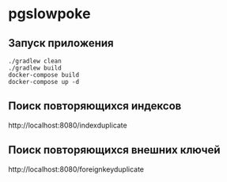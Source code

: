 # pgslowpoke

## Запуск приложения
```
./gradlew clean
./gradlew build
docker-compose build
docker-compose up -d
```

##  Поиск повторяющихся индексов

http://localhost:8080/indexduplicate

##  Поиск повторяющихся внешних ключей

http://localhost:8080/foreignkeyduplicate